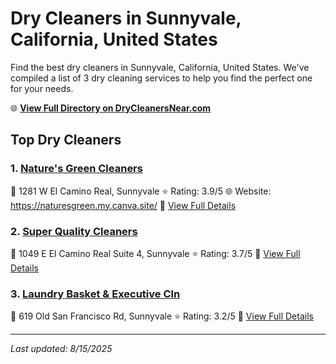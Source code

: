 # Dry Cleaners in Sunnyvale, California, United States

Find the best dry cleaners in Sunnyvale, California, United States. We've compiled a list of 3 dry cleaning services to help you find the perfect one for your needs.

🌐 **[View Full Directory on DryCleanersNear.com](https://drycleanersnear.com/city/US/California/Sunnyvale)**

## Top Dry Cleaners

### 1. [Nature's Green Cleaners](https://drycleanersnear.com/dryCleaner/689d4362756b71cad101f0a3/nature-s-green-cleaners)
📍 1281 W El Camino Real, Sunnyvale
⭐ Rating: 3.9/5
🌐 Website: https://naturesgreen.my.canva.site/
🔗 [View Full Details](https://drycleanersnear.com/dryCleaner/689d4362756b71cad101f0a3/nature-s-green-cleaners)

### 2. [Super Quality Cleaners](https://drycleanersnear.com/dryCleaner/689d4392756b71cad101f1fb/super-quality-cleaners)
📍 1049 E El Camino Real Suite 4, Sunnyvale
⭐ Rating: 3.7/5
🔗 [View Full Details](https://drycleanersnear.com/dryCleaner/689d4392756b71cad101f1fb/super-quality-cleaners)

### 3. [Laundry Basket & Executive Cln](https://drycleanersnear.com/dryCleaner/689d432e756b71cad101ed46/laundry-basket-executive-cln)
📍 619 Old San Francisco Rd, Sunnyvale
⭐ Rating: 3.2/5
🔗 [View Full Details](https://drycleanersnear.com/dryCleaner/689d432e756b71cad101ed46/laundry-basket-executive-cln)


---

*Last updated: 8/15/2025*
